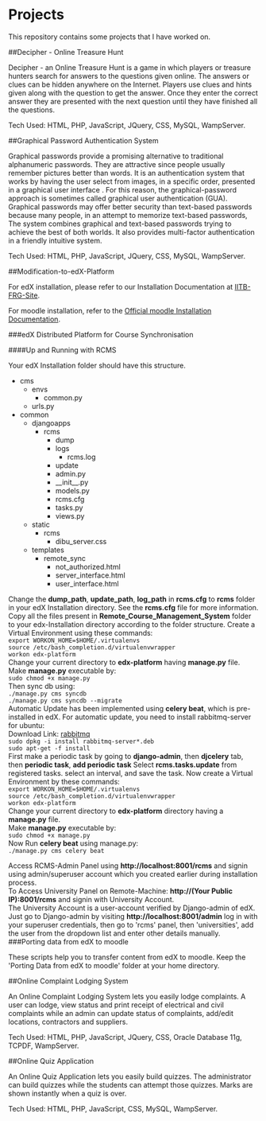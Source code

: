 Projects
========

This repository contains some projects that I have worked on.

##Decipher - Online Treasure Hunt

Decipher - an Online Treasure Hunt is a game in which players or treasure hunters search for answers to the questions given online. The answers or clues can be hidden anywhere on the Internet. Players use clues and hints given along with the question to get the answer. Once they enter the correct answer they are presented with the next question until they have finished all the questions.

Tech Used: HTML, PHP, JavaScript, JQuery, CSS, MySQL, WampServer.


##Graphical Password Authentication System

Graphical passwords provide a promising alternative to traditional alphanumeric passwords. They are attractive since people usually remember pictures better than words. It is an authentication system that works by having the user select from images, in a specific order, presented in a graphical user interface . For this reason, the graphical-password approach is sometimes called graphical user authentication (GUA). Graphical passwords may offer better security than text-based passwords because many people, in an attempt to memorize text-based passwords, The system combines graphical and text-based passwords trying to achieve the best of both worlds. It also provides multi-factor authentication in a friendly intuitive system.

Tech Used: HTML, PHP, JavaScript, JQuery, CSS, MySQL, WampServer.

##Modification-to-edX-Platform

For edX installation, please refer to our Installation Documentation at [IITB-FRG-Site](http://www.it.iitb.ac.in/frg/brainstorming/sites/default/files/P4_rajarshi14_Week_04_Report_01_2014_06_04_edX_Installation_Guide.zip).

For moodle installation, refer to the [Official moodle Installation Documentation](http://docs.moodle.org/25/en/Step-by-step_Installation_Guide_for_Ubuntu).

###edX Distributed Platform for Course Synchronisation

####Up and Running with RCMS

Your edX Installation folder should have this structure.
* cms
  * envs
    * common.py
  * urls.py
* common
  * djangoapps
    * rcms
      * dump
      * logs
        * rcms.log
      * update
      * admin.py
      * \_\_init\_\_.py
      * models.py
      * rcms.cfg
      * tasks.py
      * views.py
  * static
    * rcms
      * dibu_server.css
  * templates
    * remote_sync
      * not_authorized.html
      * server_interface.html
      * user_interface.html

Change the **dump\_path**, **update\_path**, **log\_path** in **rcms.cfg** to **rcms** folder in your edX Installation directory.
See the **rcms.cfg** file for more information.   
Copy all the files present in **Remote_Course_Management_System** folder to your edx-Installation directory according to the folder structure.
Create a Virtual Environment using these commands:   
`export WORKON_HOME=$HOME/.virtualenvs`   
`source /etc/bash_completion.d/virtualenvwrapper`   
`workon edx-platform`  
Change your current directory to **edx-platform** having **manage.py** file.   
Make **manage.py** executable by:   
`sudo chmod +x manage.py`   
Then sync db using:   
`./manage.py cms syncdb`   
`./manage.py cms syncdb --migrate`   
Automatic Update has been implemented using **__celery beat__**, which is pre-installed in edX.
For automatic update, you need to install rabbitmq-server for ubuntu:   
Download Link: [rabbitmq](http://www.rabbitmq.com/download.html)   
`sudo dpkg -i install rabbitmq-server*.deb`   
`sudo apt-get -f install`    
First make a periodic task by going to **django-admin**, then **djcelery** tab, then **periodic task**, **add periodic task**
Select **rcms.tasks.update** from registered tasks. select an interval, and save the task.
Now create a Virtual Environment by these commands:   
`export WORKON_HOME=$HOME/.virtualenvs`   
`source /etc/bash_completion.d/virtualenvwrapper`   
`workon edx-platform`   
Change your current directory to **edx-platform** directory having a **manage.py** file.   
Make **manage.py** executable by:   
`sudo chmod +x manage.py`   
Now Run **celery beat** using manage.py:   
`./manage.py cms celery beat`

Access RCMS-Admin Panel using **http://localhost:8001/rcms** and signin using admin/superuser account which you created earlier during 
installation process.   
To Access University Panel on Remote-Machine: **http://(Your Public IP):8001/rcms** and signin with University Account.   
The University Account is a user-account verified by Django-admin of edX. Just go to Django-admin by visiting **http://localhost:8001/admin**
log in with your superuser credentials, then go to 'rcms' panel, then 'universities', add the user from the dropdown list and enter other details manually.
###Porting data from edX to moodle

These scripts help you to transfer content from edX to moodle. Keep the 'Porting Data from edX to moodle' folder at your home directory.

##Online Complaint Lodging System

An Online Complaint Lodging System lets you easily lodge complaints.
A user can lodge, view status and print receipt of electrical and civil complaints while an admin can update status of complaints, add/edit locations, contractors and suppliers.

Tech Used: HTML, PHP, JavaScript, JQuery, CSS, Oracle Database 11g, TCPDF, WampServer.


##Online Quiz Application

An Online Quiz Application lets you easily build quizzes. The administrator can build quizzes while the students can attempt those quizzes. Marks are shown instantly when a quiz is over.

Tech Used: HTML, PHP, JavaScript, CSS, MySQL, WampServer.
